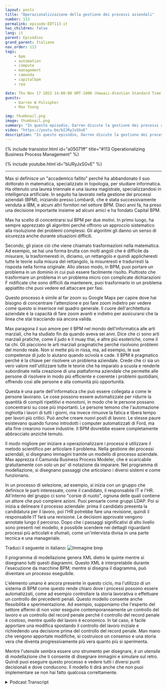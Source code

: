 ```yaml
---
layout: posts
title: "Operazionalizzazione della gestione dei processi aziendali"
number: 113
permalink: episode-EDT113-it
has_children: false
lang: it
parent: Episódios
grand_parent: Italiano
nav_order: 113
tags:
    - bpm
    - automation
    - compute
    - management
    - camunda
    - capitalbpm
    - rpa

date: Thu Nov 17 2022 14:00:00 GMT-1000 (Hawaii-Aleutian Standard Time)
guests:
    - Darren W Pulsipher
    - Max Young

img: thumbnail.png
image: thumbnail.png
summary: "In questo episodio, Darren discute la gestione dei processi aziendali e l'automazione con Max Young, CEO di Capital BPM."
video: "https://youtu.be/bIJRyJxSGvE"
description: "In questo episodio, Darren discute la gestione dei processi aziendali e l'automazione con Max Young, CEO di Capital BPM."
---
```


<div>
{% include transistor.html id="a05071ff" title="#113 Operationalizing Business Process Management" %}

{% include youtube.html id="bIJRyJxSGvE" %}
</div>

---

Max si definisce un "accademico fallito" perché ha abbandonato il suo dottorato in matematica, specializzato in topologia, per studiare informatica. Ha ottenuto una laurea triennale e una laurea magistrale, specializzandosi in intelligenza artificiale. In seguito ha lavorato nella gestione dei processi aziendali (BPM), iniziando presso Lombardi, che è stata successivamente venduta a IBM, e alcuni altri fornitori nel settore BPM. Dieci anni fa, ha preso una decisione importante insieme ad alcuni amici e ha fondato Capital BPM.

Max ha scelto di concentrarsi sul BPM per due motivi. In primo luogo, ha sempre apprezzato gli algoritmi perché offrono un approccio sistematico alla risoluzione dei problemi complessi. Gli algoritmi gli danno un senso di sicurezza anche durante situazioni difficili.

Secondo, gli piace ciò che viene chiamato trasformazioni nella matematica. Ad esempio, se hai una forma brutta con molti angoli che è difficile da misurare, la trasformeresti in, diciamo, un rettangolo e quindi applicheresti tutte le teorie sulla misura del rettangolo, la misureresti e tradurresti la risposta nella forma originale. Allo stesso modo, in BPM, puoi portare un problema in un dominio in cui può essere facilmente risolto. Piuttosto che trasformare un problema in un problema micro con complicate dichiarazioni F nidificate che sono difficili da mantenere, puoi trasformarlo in un problema appiattito che puoi vedere ed attaccare per fasi.

Questo processo è simile al far zoom su Google Maps per capire dove hai bisogno di concentrare l'attenzione e poi fare zoom indietro per vedere come questo si inserisce nel quadro generale. Il cuore dell'architettura aziendale è la capacità di fare zoom avanti e indietro per assicurarsi che la linea che stai tracciando sia ancora valida.

Max paragona il suo amore per il BPM nel mondo dell'informatica alle arti marziali, che ha studiato fin da quando aveva sei anni. Dice che ci sono arti marziali pratiche, come il judo e il muay thai, e altre più esoteriche, come il tai chi. Gli piacciono le arti marziali pragmatiche perché risolvono problemi del mondo reale. Non si mette più in rissa, ma, ad esempio, le sue competenze di judo lo aiutano quando scivola e cade. Il BPM è pragmatico perché è la chiave per risolvere un problema aziendale. Crede che ci sia un vero valore nell'utilizzare tutte le teorie che ha imparato a scuola e renderle subordinate nella creazione di una piattaforma aziendale che permette alle persone di risolvere in modo più efficiente e coerente i problemi quotidiani, offrendo così alle persone e alla comunità più opportunità.

Questa è una parte dell'informatica che può essere collegata a come le persone lavorano. Le cose possono essere automatizzate per ridurre la quantità di compiti ripetitivi e monotoni, in modo che le persone possano concentrarsi su cose più importanti. Le persone temono che l'automazione inghiotta i lavori di tutti i giorni, ma invece rimuove la fatica e libera tempo per lavori più critici. Può anche creare nuovi posti di lavoro. Le stesse paure esistevano quando furono introdotti i computer automatizzati di Ford, ma alla fine crearono nuove industrie. Il BPM dovrebbe essere completamente abbracciato anziché temuto.

Il modo migliore per iniziare a operazionalizzare i processi è utilizzare il metodo scientifico per articolare il problema. Nella gestione dei processi aziendali, si disegnano immagini tramite un modello di processo aziendale. Max apprezza il Camunda Business Process Modeler, che è scaricabile gratuitamente con solo un po' di notazione da imparare. Nel programma di modellazione, si disegnano passaggi che articolano i diversi sistemi e come funzionano.

In un processo di selezione, ad esempio, si inizia con un gruppo che definisce le parti interessate, come il candidato, il responsabile IT e l'HR. All'interno del gruppo ci sono "corsie di nuoto", ognuna delle quali contiene un attore che può compiere azioni. Puoi pensarle come gruppi LDAP. Poi si inizia a delineare il processo aziendale: prima il candidato presenta la candidatura per il lavoro, poi l'HR potrebbe fare una revisione, quindi il responsabile IT farà una revisione. Le decisioni approvate vengono annotate lungo il percorso. Dopo che i passaggi significativi di alto livello sono presenti nel modello, è possibile scendere nei dettagli riguardanti processi più articolati e sfumati, come un'intervista divisa in una parte tecnica e una manageriale.

Traduci il seguente in italiano: ![Immagine bmp](./bpm.png)

Il programma di modellazione genera XML dietro le quinte mentre si disegnano tutti questi diagrammi. Questo XML è interpretabile durante l'esecuzione da macchine BPM; mentre si disegna il diagramma, può diventare un processo eseguibile.

L'elemento umano è ancora presente in questo ciclo, ma l'utilizzo di un sistema di BPM come questo rende chiaro dove i processi possono essere automatizzati, come ad esempio controllare la storia lavorativa o effettuare un controllo dei precedenti penali. Questo modello consente anche flessibilità e sperimentazione. Ad esempio, supponiamo che l'esperto del settore affermi di non voler eseguire contemporaneamente un controllo del lavoro e un controllo del record penale perché il controllo del record penale è costoso, mentre quello del lavoro è economico. In tal caso, è facile apportare una modifica spostando il controllo del lavoro iniziale e richiedendo una decisione prima del controllo del record penale. Man mano che vengono apportate modifiche, si costruisce un consenso e una storia vera che diventa progressivamente più vera quanto più si sperimenta.

Mentre l'utensile sembra essere uno strumento per disegnare, è un utensile di modellazione che ti consente di disegnare immagini e simulare sul retro. Quindi puoi eseguire questo processo e vedere tutti i diversi punti decisionali e dove conducono. Il modello ti dirà anche che non puoi implementare se non hai fatto qualcosa correttamente.



<details>
<summary> Podcast Transcript </summary>

<p></p>

</details>
